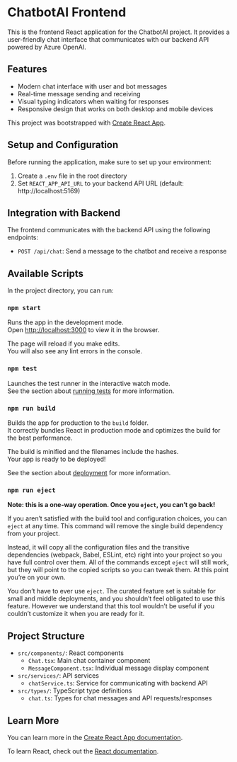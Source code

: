 # ChatbotAI Frontend

This is the frontend React application for the ChatbotAI project. It provides a user-friendly chat interface that communicates with our backend API powered by Azure OpenAI.

## Features

- Modern chat interface with user and bot messages
- Real-time message sending and receiving
- Visual typing indicators when waiting for responses
- Responsive design that works on both desktop and mobile devices

This project was bootstrapped with [Create React App](https://github.com/facebook/create-react-app).

## Setup and Configuration

Before running the application, make sure to set up your environment:

1. Create a `.env` file in the root directory
2. Set `REACT_APP_API_URL` to your backend API URL (default: http://localhost:5169)

## Integration with Backend

The frontend communicates with the backend API using the following endpoints:
- `POST /api/chat`: Send a message to the chatbot and receive a response

## Available Scripts

In the project directory, you can run:

### `npm start`

Runs the app in the development mode.\
Open [http://localhost:3000](http://localhost:3000) to view it in the browser.

The page will reload if you make edits.\
You will also see any lint errors in the console.

### `npm test`

Launches the test runner in the interactive watch mode.\
See the section about [running tests](https://facebook.github.io/create-react-app/docs/running-tests) for more information.

### `npm run build`

Builds the app for production to the `build` folder.\
It correctly bundles React in production mode and optimizes the build for the best performance.

The build is minified and the filenames include the hashes.\
Your app is ready to be deployed!

See the section about [deployment](https://facebook.github.io/create-react-app/docs/deployment) for more information.

### `npm run eject`

**Note: this is a one-way operation. Once you `eject`, you can’t go back!**

If you aren’t satisfied with the build tool and configuration choices, you can `eject` at any time. This command will remove the single build dependency from your project.

Instead, it will copy all the configuration files and the transitive dependencies (webpack, Babel, ESLint, etc) right into your project so you have full control over them. All of the commands except `eject` will still work, but they will point to the copied scripts so you can tweak them. At this point you’re on your own.

You don’t have to ever use `eject`. The curated feature set is suitable for small and middle deployments, and you shouldn’t feel obligated to use this feature. However we understand that this tool wouldn’t be useful if you couldn’t customize it when you are ready for it.

## Project Structure

- `src/components/`: React components
  - `Chat.tsx`: Main chat container component
  - `MessageComponent.tsx`: Individual message display component
- `src/services/`: API services
  - `chatService.ts`: Service for communicating with backend API
- `src/types/`: TypeScript type definitions
  - `chat.ts`: Types for chat messages and API requests/responses

## Learn More

You can learn more in the [Create React App documentation](https://facebook.github.io/create-react-app/docs/getting-started).

To learn React, check out the [React documentation](https://reactjs.org/).
